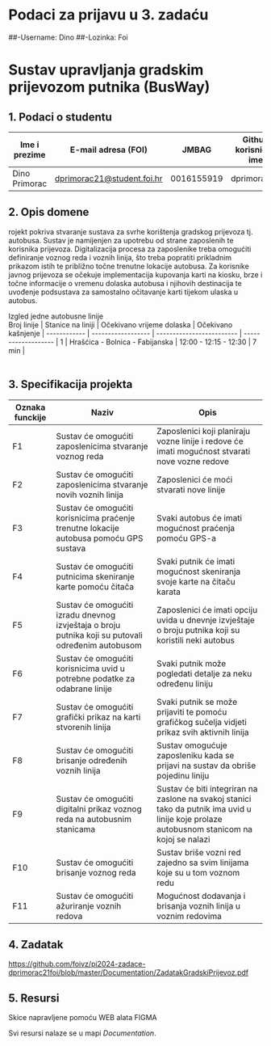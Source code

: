 # Podaci za prijavu u 3. zadaću
##-Username: Dino
##-Lozinka: Foi


# Sustav upravljanja gradskim prijevozom putnika (BusWay)

## 1. Podaci o studentu


Ime i prezime | E-mail adresa (FOI) | JMBAG | Github korisničko ime
------------  | ------------------- | ----- | ---------------------
Dino Primorac | dprimorac21@student.foi.hr | 0016155919 | dprimorac21


## 2. Opis domene
rojekt pokriva stvaranje sustava za svrhe korištenja gradskog prijevoza tj. autobusa. Sustav je namijenjen za upotrebu od strane zaposlenih te korisnika prijevoza. Digitalizacija procesa za zaposlenike treba omogućiti definiranje voznog reda i voznih linija, što treba popratiti prikladnim prikazom istih te približno točne trenutne lokacije autobusa. Za korisnike javnog prijevoza se očekuje implementacija kupovanja karti na kiosku, brze i točne informacije o vremenu dolaska autobusa i njihovih destinacija te uvođenje podsustava za samostalno očitavanje karti tijekom ulaska u autobus.

Izgled jedne autobusne linije
<br>
Broj linije  | Stanice na liniji  | Očekivano vrijeme dolaska | Očekivano kašnjenje | 
------------   | ------------------ | ------------------------- | ------------------- | 
1  | Hrašćica - Bolnica - Fabijanska | 12:00 - 12:15 - 12:30 | 7 min |  
<br>

## 3. Specifikacija projekta  
Oznaka funckije | Naziv | Opis 
------------  | ------------------- | ----- 
F1| Sustav će omogućiti zaposlenicima stvaranje voznog reda | Zaposlenici koji planiraju vozne linije i redove će imati mogućnost stvarati nove vozne redove
F2| Sustav će omogućiti zaposlenicima stvaranje novih voznih linija | Zaposlenici će moći stvarati nove linije
F3|  Sustav će omogućiti korisnicima praćenje trenutne lokacije autobusa pomoću GPS sustava | Svaki autobus će imati mogućnost praćenja pomoću GPS-a
F4| Sustav će omogućiti putnicima skeniranje karte pomoću čitača | Svaki putnik će imati mogućnost skeniranja svoje karte na čitaču karata
F5|  Sustav će omogućiti izradu dnevnog izvještaja o broju putnika koji su putovali određenim autobusom | Zaposlenici će imati opciju uvida u dnevnje izvještaje o broju putnika koji su koristili neki autobus
F6 | Sustav će omogućiti korisnicima uvid u potrebne podatke za odabrane linije | Svaki putnik može pogledati detalje za neku određenu liniju
F7|  Sustav će omogućiti grafički prikaz na karti stvorenih linija | Svaki putnik se može prijaviti te pomoću grafičkog sučelja vidjeti prikaz svih aktivnih linija
F8 | Sustav će omogućiti brisanje određenih voznih linija  | Sustav omogućuje zaposleniku kada se prijavi na sustav da obriše pojedinu liniju
F9 | Sustav će omogućiti digitalni prikaz voznog reda na autobusnim stanicama | Sustav će biti integriran na zaslone na svakoj stanici tako da putnik ima uvid u linije koje prolaze autobusnom stanicom na kojoj se nalazi
F10 | Sustav će omogućiti brisanje voznog reda | Sustav briše vozni red zajedno sa svim linijama koje su u tom voznom redu
F11 | Sustav će omogućiti ažuriranje voznih redova | Mogućnost dodavanja i brisanja voznih linija u voznim redovima

## 4. Zadatak
https://github.com/foivz/pi2024-zadace-dprimorac21foi/blob/master/Documentation/ZadatakGradskiPrijevoz.pdf

## 5. Resursi
Skice napravljene pomoću WEB alata FIGMA <br>

Svi resursi nalaze se u mapi _Documentation_.
